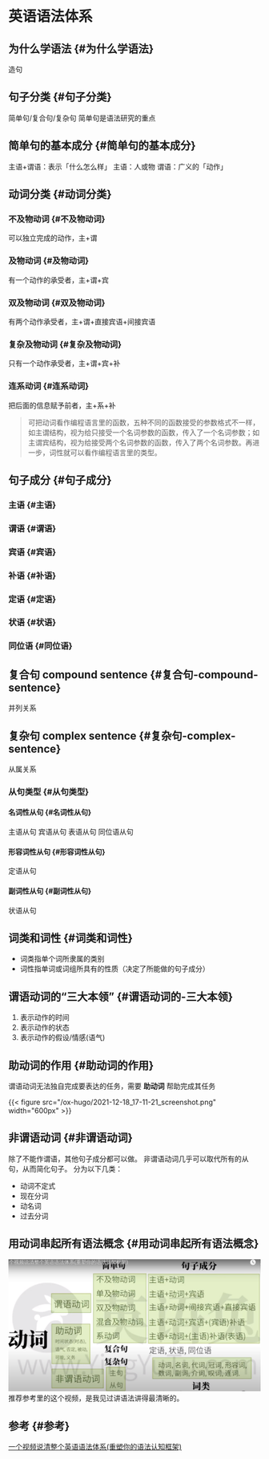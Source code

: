 # 英语语法体系


## 为什么学语法 {#为什么学语法}

造句


## 句子分类 {#句子分类}

简单句/复合句/复杂句
简单句是语法研究的重点


## 简单句的基本成分 {#简单句的基本成分}

主语+谓语：表示「什么怎么样」
主语：人或物
谓语：广义的「动作」


## 动词分类 {#动词分类}


### 不及物动词 {#不及物动词}

可以独立完成的动作，主+谓


### 及物动词 {#及物动词}

有一个动作的承受者，主+谓+宾


### 双及物动词 {#双及物动词}

有两个动作承受者，主+谓+直接宾语+间接宾语


### 复杂及物动词 {#复杂及物动词}

只有一个动作承受者，主+谓+宾+补


### 连系动词 {#连系动词}

把后面的信息赋予前者，主+系+补

> 可把动词看作编程语言里的函数，五种不同的函数接受的参数格式不一样，如主谓结构，视为给只接受一个名词参数的函数，传入了一个名词参数；如主谓宾结构，视为给接受两个名词参数的函数，传入了两个名词参数。再进一步，词性就可以看作编程语言里的类型。


## 句子成分 {#句子成分}


### 主语 {#主语}


### 谓语 {#谓语}


### 宾语 {#宾语}


### 补语 {#补语}


### 定语 {#定语}


### 状语 {#状语}


### 同位语 {#同位语}


## 复合句 compound sentence {#复合句-compound-sentence}

并列关系


## 复杂句 complex sentence {#复杂句-complex-sentence}

从属关系


### 从句类型 {#从句类型}


#### 名词性从句 {#名词性从句}

主语从句
宾语从句
表语从句
同位语从句


#### 形容词性从句 {#形容词性从句}

定语从句


#### 副词性从句 {#副词性从句}

状语从句


## 词类和词性 {#词类和词性}

-   词类指单个词所隶属的类别
-   词性指单词或词组所具有的性质（决定了所能做的句子成分）


## 谓语动词的“三大本领” {#谓语动词的-三大本领}

1.  表示动作的时间
2.  表示动作的状态
3.  表示动作的假设/情感(语气)


## 助动词的作用 {#助动词的作用}

谓语动词无法独自完成要表达的任务，需要 **助动词** 帮助完成其任务

{{< figure src="/ox-hugo/2021-12-18_17-11-21_screenshot.png" width="600px" >}}


## 非谓语动词 {#非谓语动词}

除了不能作谓语，其他句子成分都可以做。
非谓语动词几乎可以取代所有的从句，从而简化句子。
分为以下几类：

-   动词不定式
-   现在分词
-   动名词
-   过去分词


## 用动词串起所有语法概念 {#用动词串起所有语法概念}

<img src="/ox-hugo/2021-12-18_18-38-22_screenshot.png" alt="2021-12-18_18-38-22_screenshot.png" width="600px" />
推荐参考里的这个视频，是我见过讲语法讲得最清晰的。


## 参考 {#参考}

[一个视频说清整个英语语法体系(重塑你的语法认知框架)](https://www.youtube.com/watch?v=is7vn5URVcc&t=1340s)

